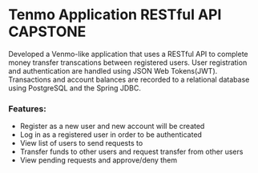 # Tenmo Application RESTful API CAPSTONE

Developed a Venmo-like application that uses a RESTful API to complete money transfer transcations between registered users. User registration and authentication are handled using JSON Web Tokens(JWT). Transactions and account balances are recorded to a relational database using PostgreSQL and the Spring JDBC. 

### Features: ###
* Register as a new user and new account will be created
* Log in as a registered user in order to be authenticated
* View list of users to send requests to
* Transfer funds to other users and request transfer from other users
* View pending requests and approve/deny them
